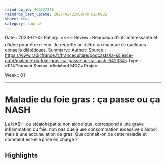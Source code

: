 ```yaml
---
raindrop_id: 495967341
raindrop_last_update: 2023-02-22T08:45:01.090Z
share: true
category: source
---
```


Date:: 2023-01-06
Rating:: ⭐⭐⭐⭐
Review:: Beaucoup d'info intéressante et d'idée pour être mieux. Je regrette peut être un manque de quelques conseils diététiques.
Summary:: 
Author::
Source:: https://www.radiofrance.fr/franceculture/podcasts/la-science-cqfd/maladie-du-foie-gras-ca-passe-ou-ca-nash-6423345
Type:: #SN/Podcast 
Status:: #finished 
MOC::
Projet:: 

Week:: 01

***
# Maladie du foie gras : ça passe ou ça NASH

La NASH, ou stéatohépatite non alcoolique, correspond à une grave inflammation du foie, non pas due à une consommation excessive d’alcool mais à une accumulation de gras. Que connaît-on de cette maladie et comment est-elle prise en charge ?

## Highlights

